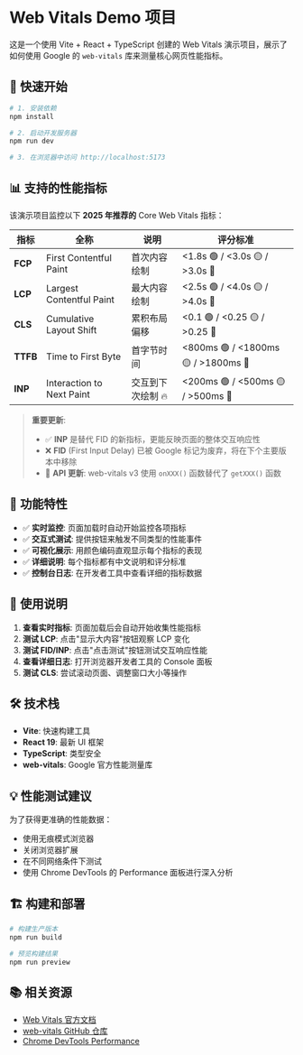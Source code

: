 # Web Vitals Demo 项目

这是一个使用 Vite + React + TypeScript 创建的 Web Vitals 演示项目，展示了如何使用 Google 的 `web-vitals` 库来测量核心网页性能指标。

## 🚀 快速开始

```bash
# 1. 安装依赖
npm install

# 2. 启动开发服务器
npm run dev

# 3. 在浏览器中访问 http://localhost:5173
```

## 📊 支持的性能指标

该演示项目监控以下 **2025 年推荐的** Core Web Vitals 指标：

| 指标 | 全称 | 说明 | 评分标准 |
|------|------|------|----------|
| **FCP** | First Contentful Paint | 首次内容绘制 | <1.8s 🟢 / <3.0s 🟡 / >3.0s 🔴 |
| **LCP** | Largest Contentful Paint | 最大内容绘制 | <2.5s 🟢 / <4.0s 🟡 / >4.0s 🔴 |
| **CLS** | Cumulative Layout Shift | 累积布局偏移 | <0.1 🟢 / <0.25 🟡 / >0.25 🔴 |
| **TTFB** | Time to First Byte | 首字节时间 | <800ms 🟢 / <1800ms 🟡 / >1800ms 🔴 |
| **INP** | Interaction to Next Paint | 交互到下次绘制 🔥 | <200ms 🟢 / <500ms 🟡 / >500ms 🔴 |

> **重要更新**: 
> - ✅ **INP** 是替代 FID 的新指标，更能反映页面的整体交互响应性
> - ❌ **FID** (First Input Delay) 已被 Google 标记为废弃，将在下个主要版本中移除
> - 🔄 **API 更新**: web-vitals v3 使用 `onXXX()` 函数替代了 `getXXX()` 函数

## 🎯 功能特性

- ✅ **实时监控**: 页面加载时自动开始监控各项指标
- ✅ **交互式测试**: 提供按钮来触发不同类型的性能事件
- ✅ **可视化展示**: 用颜色编码直观显示每个指标的表现
- ✅ **详细说明**: 每个指标都有中文说明和评分标准
- ✅ **控制台日志**: 在开发者工具中查看详细的指标数据

## 📝 使用说明

1. **查看实时指标**: 页面加载后会自动开始收集性能指标
2. **测试 LCP**: 点击"显示大内容"按钮观察 LCP 变化
3. **测试 FID/INP**: 点击"点击测试"按钮测试交互响应性能
4. **查看详细日志**: 打开浏览器开发者工具的 Console 面板
5. **测试 CLS**: 尝试滚动页面、调整窗口大小等操作

## 🛠️ 技术栈

- **Vite**: 快速构建工具
- **React 19**: 最新 UI 框架
- **TypeScript**: 类型安全
- **web-vitals**: Google 官方性能测量库

## 💡 性能测试建议

为了获得更准确的性能数据：
- 使用无痕模式浏览器
- 关闭浏览器扩展
- 在不同网络条件下测试
- 使用 Chrome DevTools 的 Performance 面板进行深入分析

## 🏗️ 构建和部署

```bash
# 构建生产版本
npm run build

# 预览构建结果
npm run preview
```

## 📚 相关资源

- [Web Vitals 官方文档](https://web.dev/vitals/)
- [web-vitals GitHub 仓库](https://github.com/GoogleChrome/web-vitals)
- [Chrome DevTools Performance](https://developer.chrome.com/docs/devtools/performance/)
